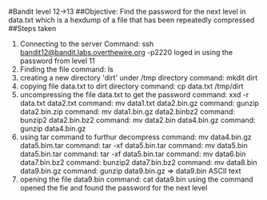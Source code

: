 #Bandit level 12->13
##Objective: Find the password for the next level in data.txt which is a hexdump of a file that has been repeatedly compressed
##Steps taken
1. Connecting to the server
   Command: ssh bandit12@bandit.labs.overthewire.org -p2220
   loged in using the password from level 11
2. Finding the file 
   command: ls
3. creating a new directory 'dirt' under /tmp directory
   command: mkdit dirt
4. copying file data.txt to dirt directory
   command: cp data.txt /tmp/dirt
5. uncompressing the file data.txt to get the password
   command: xxd -r data.txt data2.txt
   command: mv data1.txt data2.bin.gz
   command: gunzip data2.bin.zip
   command: mv data1.bin.gz data2.binbz2
   command: bunzip2 data2.bin.bz2
   command: mv data2.bin data4.bin.gz
   command: gunzip data4.bin.gz
7. using tar command to furthur decompress
   command: mv data4.bin.gz data5.bim.tar
   command: tar -xf data5.bin.tar
   command: mv data5.bin data5.bin.tar
   command: tar -xf data5.bin.tar
   command: mv data6.bin data7.bin.bz2
   command: bunzip2 data7.bin.bz2
   command: mv data8.bin data9.bin.gz
   command: gunzip data9.bin.gz => data9.bin ASCII text
7. opening the file data9.bin
   command: cat data9.bin
   using the command opened the fie and found the password for the next level
